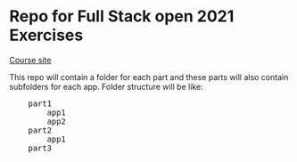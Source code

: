 # Repo for Full Stack open 2021 Exercises
[Course site](https://fullstackopen.com/en/)

This repo will contain a folder for each part and these parts 
will also contain subfolders for each app. Folder structure will be like:

<pre>
	part1
		app1
		app2
	part2
		app1
	part3
</pre>